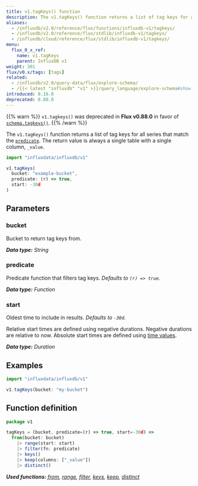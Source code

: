 ```yaml
---
title: v1.tagKeys() function
description: The v1.tagKeys() function returns a list of tag keys for all series that match the predicate.
aliases:
  - /influxdb/v2.0/reference/flux/functions/influxdb-v1/tagkeys/
  - /influxdb/v2.0/reference/flux/stdlib/influxdb-v1/tagkeys/
  - /influxdb/cloud/reference/flux/stdlib/influxdb-v1/tagkeys/
menu:
  flux_0_x_ref:
    name: v1.tagKeys
    parent: InfluxDB v1
weight: 301
flux/v0.x/tags: [tags]
related:
  - /influxdb/v2.0/query-data/flux/explore-schema/
  - /{{< latest "influxdb" "v1" >}}/query_language/explore-schema#show-tag-keys, SHOW TAG KEYS in InfluxQL
introduced: 0.16.0
deprecated: 0.88.0
---
```


{{% warn %}}
`v1.tagkeys()` was deprecated in **Flux v0.88.0** in favor of
[`schema.tagkeys()`](/influxdb/v2.0/reference/flux/stdlib/influxdb-schema/tagkeys/).
{{% /warn %}}

The `v1.tagKeys()` function returns a list of tag keys for all series that match the [`predicate`](#predicate).
The return value is always a single table with a single column, `_value`.

```js
import "influxdata/influxdb/v1"

v1.tagKeys(
  bucket: "example-bucket",
  predicate: (r) => true,
  start: -30d
)
```

## Parameters

### bucket
Bucket to return tag keys from.

_**Data type:** String_

### predicate
Predicate function that filters tag keys.
_Defaults to `(r) => true`._

_**Data type:** Function_

### start
Oldest time to include in results.
_Defaults to `-30d`._

Relative start times are defined using negative durations.
Negative durations are relative to now.
Absolute start times are defined using [time values](/influxdb/v2.0/reference/flux/language/types/#time-types).

_**Data type:** Duration_

## Examples
```js
import "influxdata/influxdb/v1"

v1.tagKeys(bucket: "my-bucket")
```


## Function definition
```js
package v1

tagKeys = (bucket, predicate=(r) => true, start=-30d) =>
  from(bucket: bucket)
    |> range(start: start)
    |> filter(fn: predicate)
    |> keys()
    |> keep(columns: ["_value"])
    |> distinct()
```

_**Used functions:**
[from](/influxdb/v2.0/reference/flux/stdlib/built-in/inputs/from/),
[range](/influxdb/v2.0/reference/flux/stdlib/built-in/transformations/range/),
[filter](/influxdb/v2.0/reference/flux/stdlib/built-in/transformations/filter/),
[keys](/influxdb/v2.0/reference/flux/stdlib/built-in/transformations/keys/),
[keep](/influxdb/v2.0/reference/flux/stdlib/built-in/transformations/keep/),
[distinct](/influxdb/v2.0/reference/flux/stdlib/built-in/transformations/selectors/distinct/)_
